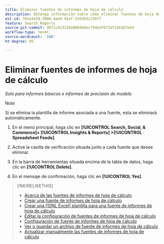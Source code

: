 ```yaml
---
title: Eliminar fuentes de informes de hoja de cálculo
description: Obtenga información sobre cómo eliminar fuentes de hoja de cálculo.
exl-id: 762e4438-3986-4ae9-92af-335563c23bf7
feature: Search Reports
source-git-commit: d0f1c413134a0868ddec79ded7672af316267edd
workflow-type: tm+mt
source-wordcount: '108'
ht-degree: 0%

---
```


# Eliminar fuentes de informes de hoja de cálculo

*Solo para informes básicos e informes de precisión de modelo*

>[!NOTE]
>
>Si se elimina la plantilla de informe asociada a una fuente, esta se eliminará automáticamente.

1. En el menú principal, haga clic en **[!UICONTROL Search, Social, & Commerce]> [!UICONTROL Insights & Reports] >[!UICONTROL Spreadsheet Feeds]**.

1. Active la casilla de verificación situada junto a cada fuente que desee eliminar.

1. En la barra de herramientas situada encima de la tabla de datos, haga clic en **[!UICONTROL Delete]**.

1. En el mensaje de confirmación, haga clic en **[!UICONTROL Yes]**.

>[!MORELIKETHIS]
>
>* [Acerca de las fuentes de informes de hoja de cálculo](spreadsheet-feed-about.md)
>* [Crear una fuente de informes de hoja de cálculo](spreadsheet-feed-create.md)
>* [Crear una [!DNL Excel] plantilla para una fuente de informes de hoja de cálculo](spreadsheet-feed-create-excel-template.md)
>* [Editar la configuración de fuentes de informes de hoja de cálculo](spreadsheet-feed-edit.md)
>* [Configuración de fuente de informes de hoja de cálculo](spreadsheet-feed-settings.md)
>* [Ver o guardar un archivo de fuente de informes de hoja de cálculo](spreadsheet-feed-view-or-save.md)
>* [Actualizar manualmente las fuentes de informes de hoja de cálculo](spreadsheet-feed-refresh.md)
